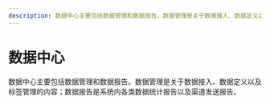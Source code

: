 ```yaml
---
description: 数据中心主要包括数据管理和数据报告。数据管理是关于数据接入、数据定义以及标签管理的内容；数据报告是系统内各类数据统计报告以及渠道发送报告。
---
```


# 数据中心

数据中心主要包括数据管理和数据报告。数据管理是关于数据接入、数据定义以及标签管理的内容；数据报告是系统内各类数据统计报告以及渠道发送报告。


